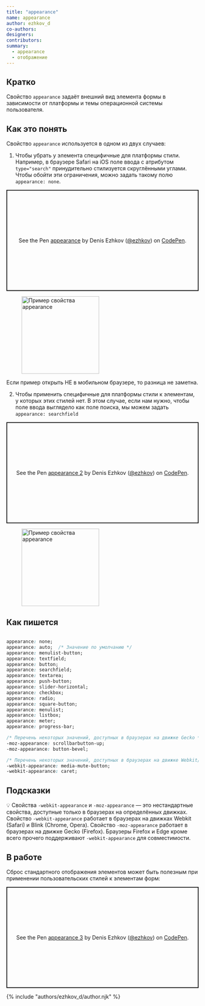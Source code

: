 ```yaml
---
title: "appearance"
name: appearance
author: ezhkov_d
co-authors:
designers:
contributors:
summary:
  - appearance
  - отображение
---
```


## Кратко

Свойство `appearance` задаёт внешний вид элемента формы в зависимости от платформы и темы операционной системы пользователя.

## Как это понять

Свойство `appearance` используется в одном из двух случаев:

1. Чтобы убрать у элемента специфичные для платформы стили. Например, в браузере Safari на iOS поле ввода с атрибутом `type="search"` принудительно стилизуется скруглёнными углами. Чтобы обойти эти ограничения, можно задать такому полю `appearance: none`.

<p class="codepen" data-height="265" data-theme-id="light" data-default-tab="css,result" data-user="ezhkov" data-slug-hash="wvoBLXP" style="height: 265px; box-sizing: border-box; display: flex; align-items: center; justify-content: center; border: 2px solid; margin: 1em 0; padding: 1em;" data-pen-title="appearance">
  <span>See the Pen <a href="https://codepen.io/ezhkov/pen/wvoBLXP">
  appearance</a> by Denis Ezhkov (<a href="https://codepen.io/ezhkov">@ezhkov</a>)
  on <a href="https://codepen.io">CodePen</a>.</span>
</p>

<figure>
  <img src="/assets/images/posts/appearance/search.png" width="203" alt="Пример свойства appearance">
</figure>

Если пример открыть НЕ в мобильном браузере, то разница не заметна.

2. Чтобы применить специфичные для платформы стили к элементам, у которых этих стилей нет. В этом случае, если нам нужно, чтобы поле ввода выглядело как поле поиска, мы можем задать `appearance: searchfield`

<p class="codepen" data-height="265" data-theme-id="light" data-default-tab="css,result" data-user="ezhkov" data-slug-hash="abBzezO" style="height: 265px; box-sizing: border-box; display: flex; align-items: center; justify-content: center; border: 2px solid; margin: 1em 0; padding: 1em;" data-pen-title="appearance 2">
  <span>See the Pen <a href="https://codepen.io/ezhkov/pen/abBzezO">
  appearance 2</a> by Denis Ezhkov (<a href="https://codepen.io/ezhkov">@ezhkov</a>)
  on <a href="https://codepen.io">CodePen</a>.</span>
</p>

<figure>
  <img src="/assets/images/posts/appearance/search2.png" width="203" alt="Пример свойства appearance">
</figure>

## Как пишется

```css

appearance: none;
appearance: auto;  /* Значение по умолчанию */
appearance: menulist-button;
appearance: textfield;
appearance: button;
appearance: searchfield;
appearance: textarea;
appearance: push-button;
appearance: slider-horizontal;
appearance: checkbox;
appearance: radio;
appearance: square-button;
appearance: menulist;
appearance: listbox;
appearance: meter;
appearance: progress-bar;

/* Перечень некоторых значений, доступных в браузерах на движке Gecko */
-moz-appearance: scrollbarbutton-up;
-moz-appearance: button-bevel;

/* Перечень некоторых значений, доступных в браузерах на движке Webkit/Blink */
-webkit-appearance: media-mute-button;
-webkit-appearance: caret;
```

## Подсказки

💡 Свойства `-webkit-appearance` и `-moz-appearance` — это нестандартные свойства, доступные только в браузерах на определённых движках. Свойство `-webkit-appearance` работает в браузерах на движках Webkit (Safari) и Blink (Chrome, Opera). Свойство `-moz-appearance` работает в браузерах на движке Gecko (Firefox). Браузеры Firefox и Edge кроме всего прочего поддерживают `-webkit-appearance` для совместимости.

## В работе

Сброс стандартного отображения элементов может быть полезным при применении пользовательских стилей к элементам форм:

<p class="codepen" data-height="265" data-theme-id="light" data-default-tab="html,result" data-user="ezhkov" data-slug-hash="eYBmqWm" style="height: 265px; box-sizing: border-box; display: flex; align-items: center; justify-content: center; border: 2px solid; margin: 1em 0; padding: 1em;" data-pen-title="appearance 3">
  <span>See the Pen <a href="https://codepen.io/ezhkov/pen/eYBmqWm">
  appearance 3</a> by Denis Ezhkov (<a href="https://codepen.io/ezhkov">@ezhkov</a>)
  on <a href="https://codepen.io">CodePen</a>.</span>
</p>

<script async src="https://cpwebassets.codepen.io/assets/embed/ei.js"></script>

{% include "authors/ezhkov_d/author.njk" %}
